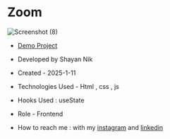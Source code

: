 # Zoom

![Screenshot (8)](https://github.com/user-attachments/assets/5bb975a9-6d42-4025-8ce1-711ce2b80d38)

- [Demo Project](https://shayanmnik.github.io/Zoom-Trick/)

- Developed by Shayan Nik

- Created - 2025-1-11

- Technologies Used - Html , css , js

- Hooks Used : useState 

- Role - Frontend

- How to reach me : with my [instagram](https://www.instagram.com/shayan.nik_web?igsh=eGFqZ295d3B0MzJ6) and [linkedin](https://www.linkedin.com/in/shayan-nik-533594321?utm_source=share&utm_campaign=share_via&utm_content=profile&utm_medium=ios_app)

